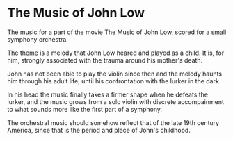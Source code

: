 # The Music of John Low

The music for a part of the movie The Music of John Low, scored for a small 
symphony orchestra.

The theme is a melody that John Low heared and played as a child. It is, for
him, strongly associated with the trauma around his mother's death.

John has not been able to play the violin since then and the melody haunts 
him through his adult life, until his confrontation with the lurker in the dark.

In his head the music finally takes a firmer shape when he defeats the lurker,
and the music grows from a solo violin with discrete accompainment to what 
sounds more like the first part of a symphony.

The orchestral music should somehow reflect that of the late 19th century 
America, since that is the period and place of John's childhood.
